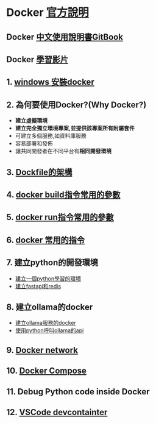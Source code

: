 # Docker [官方說明](https://docs.docker.com/guides/get-started/)

## Docker [中文使用說明書GitBook](https://philipzheng.gitbook.io/docker_practice)

## Docker [學習影片](https://www.simplilearn.com/tutorials/docker-tutorial)

## 1. [windows 安裝docker](./window安裝docker)


## 2. 為何要使用Docker?(Why Docker?)

- **建立虛擬環境**
- **建立完全獨立環境專案,並提供該專案所有附屬套件**
- 可建立多個服務,如資料庫服務
- 容易部署和發佈
- 讓共同開發者在不同平台有**相同開發環境**
  
## 3. [Dockfile的架構](./docker_file)

## 4. [docker build指令常用的參數](./docker_build)

## 5. [docker run指令常用的參數](./docker_run)

## 6. [docker 常用的指令](./docker_command)

## 7. 建立python的開發環境

- [建立一個python學習的環境](./docker/1.建立pyhton學習環境)
- [建立fastapi和redis](./docker/2.建立fastapi和redis)

## 8. 建立ollama的docker
- [建立ollama服務的docker](./ollama)
- [使用python呼叫ollama的api](./ollama/olloma.md)

## 9. [Docker network](./docker_network)

## 10. [Docker Compose](./docker_compose)

## 11. Debug Python code inside Docker

## 12. [VSCode devcontainter](./使用devcontainer)